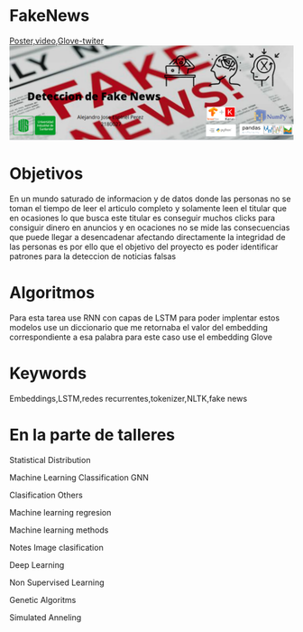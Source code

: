 # FakeNews
<a href="https://drive.google.com/drive/folders/1wMCn47tdkBFOanHzraiXVxkNxLkln05w?usp=sharing">
Poster,video,Glove-twiter</a>
<img src="banner.png" alt="Drawing" style="width:1700px;">
<h1>Objetivos</h1>
<p>En un mundo saturado de informacion y de datos donde las personas no se toman el tiempo de leer el articulo completo y solamente leen 
el titular que en ocasiones lo que busca este titular es conseguir muchos clicks para  consiguir dinero en anuncios y en 
ocaciones no se mide las consecuencias que puede llegar a desencadenar afectando directamente la integridad de las personas es por ello que el 
objetivo del proyecto es poder identificar patrones para la deteccion de noticias falsas</p>
<h1>Algoritmos</h1>
<p>Para esta tarea use RNN con capas de LSTM para poder implentar estos modelos use un diccionario que me retornaba el valor del
embedding correspondiente a esa palabra para este caso use el embedding Glove</p>
<h1>Keywords</h1>
<p>Embeddings,LSTM,redes recurrentes,tokenizer,NLTK,fake news</p>
<h1>En la parte de talleres</h1>
<p>Statistical Distribution</p>
<p>Machine Learning Classification GNN</p>
<p>Clasification Others</p>
<p>Machine learning regresion</p>
<p>Machine learning methods</p>
<p>Notes Image clasification</p>
<p>Deep Learning</p>
<p>Non Supervised Learning</p>
<p>Genetic Algoritms</p>
<p>Simulated Anneling</p>

